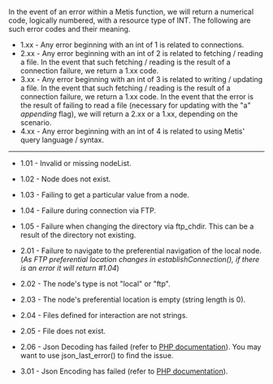 In the event of an error within a Metis function, we will return a numerical code, logically numbered, with a resource type of INT. The following are such error codes and their meaning.

- 1.xx - Any error beginning with an int of 1 is related to connections.
- 2.xx - Any error beginning with an int of 2 is related to fetching / reading a file. In the event that such fetching / reading is the result of a connection failure, we return a 1.xx code.
- 3.xx - Any error beginning with an int of 3 is related to writing / updating a file. In the event that such fetching / reading is the result of a connection failure, we return a 1.xx code. In the event 
that the error is the result of failing to read a file (necessary for updating with the "a" *appending* flag), we will return a 2.xx or a 1.xx, depending on the scenario.
- 4.xx - Any error beginning with an int of 4 is related to using Metis' query language / syntax.

---

- 1.01 - Invalid or missing nodeList.
- 1.02 - Node does not exist.
- 1.03 - Failing to get a particular value from a node.
- 1.04 - Failure during connection via FTP.
- 1.05 - Failure when changing the directory via ftp_chdir. This can be a result of the directory not existing.

- 2.01 - Failure to navigate to the preferential navigation of the local node. (*As FTP preferential location changes in establishConnection(), if there is an error it will return #1.04*)
- 2.02 - The node's type is not "local" or "ftp".
- 2.03 - The node's preferential location is empty (string length is 0).
- 2.04 - Files defined for interaction are not strings.
- 2.05 - File does not exist.
- 2.06 - Json Decoding has failed (refer to [PHP documentation](http://php.net/manual/en/function.json-decode.php)). You may want to use json_last_error() to find the issue.

- 3.01 - Json Encoding has failed (refer to [PHP documentation](http://php.net/manual/en/function.json-encode.php)).
